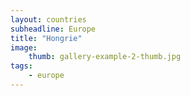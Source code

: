 ```yaml
---
layout: countries
subheadline: Europe
title: "Hongrie"
image:
    thumb: gallery-example-2-thumb.jpg
tags:
    - europe
---
```

